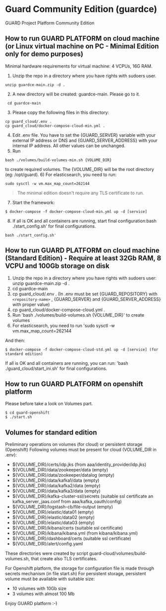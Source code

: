 # Guard Community Edition (guardce)
GUARD Project Platform Community Edition 


## How to run GUARD PLATFORM on cloud machine (or Linux virtual machine on PC - Minimal Edition only for demo purposes)

Minimal hardware requirements for virtual machine: 4 VCPUs, 16G RAM.

1) Unzip the repo in a directory where you have rights with sudoers user.
```console 
unzip guardce-main.zip -d .
```
2) A new directory will be created: guardce-main. Please go to it.
```console
 cd guardce-main
```
3) Please copy the following files in this directory:
```console
cp guard_cloud/.env .
cp guard_cloud/docker-compose-cloud-min.yml .
```
4) Edit .env file. You have to set the {GUARD_SERVER} variable with your external IP address or DNS and {GUARD_SERVER_ADDRESS} with your internal IP address. All other values can be unchanged.
5) Run 
```console
bash ./volumes/build-volumes-min.sh {VOLUME_DIR}
```
to create required volumes. The {VOLUME_DIR} will be the root directory (eg: /opt/guard).
6) For elasticsearch, you need to run:
```console
sudo sysctl -w vm.max_map_count=262144
```
>The minimal edition doesn't require any TLS certificate to run. 
7) Start the framework:
```console
$ docker-compose -f docker-compose-cloud-min.yml up -d [service]
```
8) If all is OK and all containers are running, start final configuration:bash ./start_config.sh' for final configurations.
```console
bash ./start_config.sh'
```




## How to run GUARD PLATFORM on cloud machine (Standard Edition) - Require at least 32Gb RAM, 8 VCPU and 100Gb storage on disk

1) Unzip the repo in a directory where you have rights with sudoers user:  unzip guardce-main.zip -d .
2) cd guardce-main
3) cp guard_cloud/.env . (In .env must be set {GUARD_REPOSITORY} with `<repository-name>` , {GUARD_SERVER} and {GUARD_SERVER_ADDRESS} with proper value)
5) cp guard_cloud/docker-compose-cloud.yml . 
6) Run 'bash ./volumes/build-volumes.sh {VOLUME_DIR}' to create volumes
7) For elasticsearch, you need to run 'sudo sysctl -w vm.max_map_count=262144

And then:
```console
$ docker-compose -f docker-compose-cloud-std.yml up -d [service] (for standard edition)

```
If all is OK and all containers are running, you can run: 'bash ./guard_cloud/start_ini.sh' for final configurations.


## How to run GUARD PLATFORM on openshift platform

Please before take a look on Volumes part.

```console
$ cd guard-openshift
$ ./start.sh
```


## Volumes for standard edition

Preliminary operations on volumes (for cloud) or persistent storage (Openshift)
Following volumes must be present for cloud (VOLUME_DIR in .env):
- ${VOLUME_DIR}/certs/idp.jks (from aaa/identity_provider/idp.jks)
- ${VOLUME_DIR}/data/zookeeper/data (empty)
- ${VOLUME_DIR}/data/zookeeper/datalog (empty)
- ${VOLUME_DIR}/data/kafka1/data (empty)
- ${VOLUME_DIR}/data/kafka2/data (empty)
- ${VOLUME_DIR}/data/kafka3/data (empty)
- ${VOLUME_DIR}/kafka-cluster-ssl/secrets (suitable ssl certificate an kafka_server_jaas.conf from aaa/kafka_oauth/config)
- ${VOLUME_DIR}/logstash-cb/file-output (empty)
- ${VOLUME_DIR}/elastic/data01 (empty)
- ${VOLUME_DIR}/elastic/data02 (empty)
- ${VOLUME_DIR}/elastic/data03 (empty)
- ${VOLUME_DIR}/kibana/certs (suitable ssl certificate)
- ${VOLUME_DIR}/kibana/kibana.yml (from kibana/kibana.yml)
- ${VOLUME_DIR}/dashboard/certs (suitable ssl certificate)
- ${VOLUME_DIR}/alert/config.yaml

These directories were created by script guard-cloud/volumes/build-volumes.sh, that create also TLS certificates.

For Openshift platform, the storage for configuration file is made through secrets mechanism (in file start.sh)
For persistent storage, persistent volume must be available with suitable size:
- 10 volumes with 10Gb size
- 3 volumes with almost 100 Mb



Enjoy GUARD platform :-)
